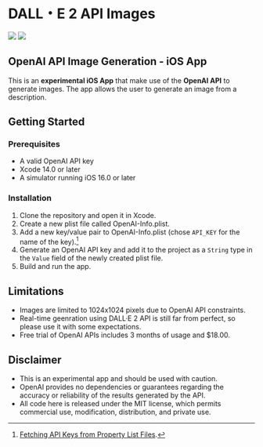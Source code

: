 # DALL・E 2 API Images

<p>
    <img src="https://img.shields.io/badge/iOS-16.0+-blue.svg" />
    <img src="https://img.shields.io/badge/Swift-5.6-brightgreen.svg" />
</p>

## OpenAI API Image Generation - iOS App

This is an **experimental iOS App** that make use of the **OpenAI API** to generate images.
The app allows the user to generate an image from a description.

## Getting Started

### Prerequisites
- A valid OpenAI API key
- Xcode 14.0 or later
- A simulator running iOS 16.0 or later

### Installation
1. Clone the repository and open it in Xcode.
2. Create a new plist file called OpenAI-Info.plist.
3. Add a new key/value pair to OpenAI-Info.plist (chose `API_KEY` for the name of the key).[^1]
4. Generate an OpenAI API key and add it to the project as a `String` type in the `Value` field of the newly created plist file.  
5. Build and run the app.

[^1]: [Fetching API Keys from Property List Files](https://peterfriese.dev/posts/reading-api-keys-from-plist-files/).

## Limitations

- Images are limited to 1024x1024 pixels due to OpenAI API constraints.
- Real-time geenration using DALL·E 2 API is still far from perfect, so please use it with some expectations.
- Free trial of OpenAI APIs includes 3 months of usage and $18.00.

## Disclaimer

- This is an experimental app and should be used with caution.
- OpenAI provides no dependencies or guarantees regarding the accuracy or reliability of the results generated by the API.
- All code here is released under the MIT license, which permits commercial use, modification, distribution, and private use.



